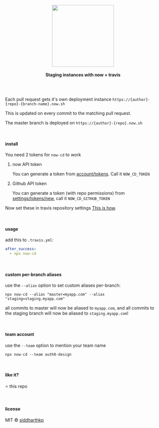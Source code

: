 <p align="center">
  <img src="https://user-images.githubusercontent.com/1863771/38306070-ebde452e-382c-11e8-8234-923167cc7566.png" height="200px"/>
  <br><br>
  <b>Staging instances with now + travis</b>
  <br><br>
</p>

&nbsp;

Each pull request gets it's own deployment instance `https://{author}-{repo}-{branch-name}.now.sh`

This is updated on every commit to the matching pull request.

The master branch is deployed on `https://{author}-{repo}.now.sh`

&nbsp;

#### install

You need 2 tokens for `now-cd` to work

1. now API token

    You can generate a token from [account/tokens](https://zeit.co/account/tokens). Call it `NOW_CD_TOKEN`

2. Github API token

    You can generate a token (with repo permissions) from [settings/tokens/new](https://github.com/settings/tokens/new), call it `NOW_CD_GITHUB_TOKEN`

Now set these in travis repository settings [This is how](https://docs.travis-ci.com/user/environment-variables/#Defining-Variables-in-Repository-Settings).

&nbsp;

#### usage

add this to `.travis.yml`:

```yml
after_success:
  - npx now-cd
```

&nbsp;

#### custom per-branch aliases

use the `--alias` option to set custom aliases per-branch:

```
npx now-cd --alias "master=myapp.com" --alias "staging=staging.myapp.com"
```

all commits to master will now be aliased to `myapp.com`, and all commits to the staging branch will now be aliased to `staging.myapp.com`!

&nbsp;

#### team account

use the `--team` option to mention your team name

```
npx now-cd --team auth0-design
```

&nbsp;

#### like it?

:star: this repo

&nbsp;

#### license

MIT © [siddharthkp](https://github.com/siddharthkp)
